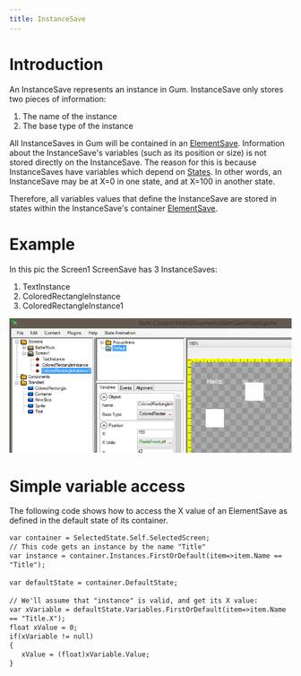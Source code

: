 ```yaml
---
title: InstanceSave
---
```


# Introduction

An InstanceSave represents an instance in Gum.  InstanceSave only stores two pieces of information:

1. The name of the instance
1. The base type of the instance

All InstanceSaves in Gum will be contained in an [ElementSave](Gum.DataTypes.ElementSave).  Information about the InstanceSave's variables (such as its position or size) is not stored directly on the InstanceSave.  The reason for this is because InstanceSaves have variables which depend on [States](Gum.DataTypes.StateSave).  In other words, an InstanceSave may be at X=0 in one state, and at X=100 in another state.

Therefore, all variables values that define the InstanceSave are stored in states within the InstanceSave's container [ElementSave](Gum.DataTypes.ElementSave).

# Example

In this pic the Screen1 ScreenSave has 3 InstanceSaves:
1. TextInstance
1. ColoredRectangleInstance
1. ColoredRectangleInstance1

![](GumSamplePic1.png)

# Simple variable access

The following code shows how to access the X value of an ElementSave as defined in the default state of its container.

```
var container = SelectedState.Self.SelectedScreen;
// This code gets an instance by the name "Title"
var instance = container.Instances.FirstOrDefault(item=>item.Name == "Title");

var defaultState = container.DefaultState;

// We'll assume that "instance" is valid, and get its X value:
var xVariable = defaultState.Variables.FirstOrDefault(item=>item.Name == "Title.X");
float xValue = 0;
if(xVariable != null)
{
   xValue = (float)xVariable.Value;
}
```
